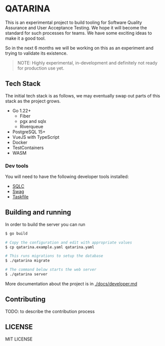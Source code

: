 QATARINA
========

This is an experimental project to build tooling for Software Quality Assurance and User Acceptance Testing.
We hope it will become the standard for such processes for teams.
We have some exciting ideas to make it a good tool.

So in the next 6 months we will be working on this as an experiment and trying to validate its existence.

> NOTE: Highly experimental, in-development and definitely not ready for production use yet.

## Tech Stack

The initial tech stack is as follows, we may eventually swap out parts of this stack as the project grows.

- Go 1.22+
  - Fiber
  - pgx and sqlx
  - Riverqueue
- PostgreSQL 15+
- VueJS with TypeScript
- Docker
- TestContainers
- WASM

### Dev tools

You will need to have the following developer tools installed:

- [SQLC](https://sqlc.dev)
- [Swag](https://github.com/swaggo/swag)
- [Taskfile](https://taskfile.dev)


## Building and running

In order to build the server you can run

```sh
$ go build

# Copy the configuration and edit with appropriate values
$ cp qatarina.example.yaml qatarina.yaml

# This runs migrations to setup the database
$ ./qatarina migrate

# The command below starts the web server
$ ./qatarina server
```

More documentation about the project is in [./docs/developer.md](./docs/developer.md)

## Contributing

TODO: to describe the contribution process

## LICENSE

MIT LICENSE
